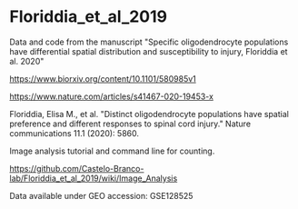 # Floriddia_et_al_2019
Data and code from the manuscript "Specific oligodendrocyte populations have differential spatial distribution and susceptibility to injury, Floriddia et al. 2020" 

https://www.biorxiv.org/content/10.1101/580985v1

https://www.nature.com/articles/s41467-020-19453-x

Floriddia, Elisa M., et al. "Distinct oligodendrocyte populations have spatial preference and different responses to spinal cord injury." Nature communications 11.1 (2020): 5860.


Image analysis tutorial and command line for counting.

https://github.com/Castelo-Branco-lab/Floriddia_et_al_2019/wiki/Image_Analysis

Data available under GEO accession: GSE128525
